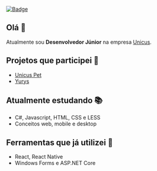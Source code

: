 <a href="https://www.linkedin.com/in/felipe-almeida-calves-a19877177/" target="_blank">![Badge](https://camo.githubusercontent.com/73c6a9fc939e0fb812e1ae9b3720a23be69171de/68747470733a2f2f696d672e736869656c64732e696f2f62616467652f2d4c696e6b6564496e2d626c75653f7374796c653d666c61742d737175617265266c6f676f3d4c696e6b6564696e266c6f676f436f6c6f723d7768697465266c696e6b3d68747470733a2f2f7777772e6c696e6b6564696e2e636f6d2f696e2f6775737461766f2d6c6172612d3861346135383138352f)</a>
  
## Olá 👋

Atualmente sou **Desenvolvedor Júnior** na empresa <a href="https://unicus.net.br/">
Unicus</a>.

## Projetos que participei :muscle:

  - <a href="https://unicuspet.com.br/">Unicus Pet</a>
  - <a href="https://yurys.com.br/">Yurys</a>

## Atualmente estudando :books:
 - C#, Javascript, HTML, CSS e LESS
 - Conceitos web, mobile e desktop
 
 ## Ferramentas que já utilizei :wrench:
 - React, React Native
 - Windows Forms e ASP.NET Core
